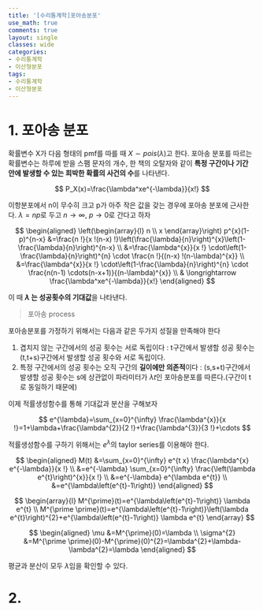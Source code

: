```yaml
---
title: '[수리통계학]포아송분포'
use_math: true
comments: true
layout: single
classes: wide
categories:
- 수리통계학
- 이산형분포
tags:
- 수리통계학
- 이산형분포
---
```


# 1. 포아송 분포 

확률변수 X가 다음 형태의 pmf를 따를 때 $X\sim pois(\lambda)$고 한다. 포아송 분포를 따르는 확률변수는 하루에 받을 스팸 문자의 개수, 한 책의 오탈자와 같이 **특정 구간이나 기간 안에 발생할 수 있는 희박한 확률의 사건의 수**를 나타낸다. 


$$
P_X(x)=\frac{\lambda^xe^{-\lambda}}{x!}
$$

이항분포에서 n이 무수히 크고 p가 아주 작은 값을 갖는 경우에 포아송 분포에 근사한다. $\lambda=np$로 두고 $n\rightarrow \infty,\ p\rightarrow 0$로 간다고 하자



$$
\begin{aligned}
\left(\begin{array}{l}
n \\
x
\end{array}\right) p^{x}(1-p)^{n-x} &=\frac{n !}{x !(n-x) !}\left(\frac{\lambda}{n}\right)^{x}\left(1-\frac{\lambda}{n}\right)^{n-x} \\
&=\frac{\lambda^{x}}{x !} \cdot\left(1-\frac{\lambda}{n}\right)^{n} \cdot \frac{n !}{(n-x) !(n-\lambda)^{x}} \\
&=\frac{\lambda^{x}}{x !} \cdot\left(1-\frac{\lambda}{n}\right)^{n} \cdot \frac{n(n-1) \cdots(n-x+1)}{(n-\lambda)^{x}} \\
& \longrightarrow \frac{\lambda^xe^{-\lambda}}{x!}
\end{aligned}
$$



이 때 **$\lambda$ 는 성공횟수의 기대값**을 나타낸다.



> 포아송 process

포아송분포를 가정하기 위해서는 다음과 같은 두가지 성질을 만족해야 한다

1. 겹치지 않는 구간에서의 성공 횟수는 서로 독립이다 : t구간에서 발생할 성공 횟수는 (t,t+s)구간에서 발생할 성공 횟수와 서로 독립이다.
2. 특정 구간에서의 성공 횟수는 오직 구간의 **길이에만 의존적**이다 : (s,s+t)구간에서 발생할 성공 횟수는 s에 상관없이 파라미터가 $\lambda t$인 포아송분포를 따른다.(구간이 t로 동일하기 때문에)

이제 적률생성함수를 통해 기대값과 분산을 구해보자



$$
e^{\lambda}=\sum_{x=0}^{\infty} \frac{\lambda^{x}}{x !}=1+\lambda+\frac{\lambda^{2}}{2 !}+\frac{\lambda^{3}}{3 !}+\cdots
$$



적률생성함수를 구하기 위해서는 $e^{\lambda}$의 taylor series를 이용해야 한다.



$$
\begin{aligned}
M(t) &=\sum_{x=0}^{\infty} e^{t x} \frac{\lambda^{x} e^{-\lambda}}{x !} \\
&=e^{-\lambda} \sum_{x=0}^{\infty} \frac{\left(\lambda e^{t}\right)^{x}}{x !} \\
&=e^{-\lambda} e^{\lambda e^{t}} \\
&=e^{\lambda\left(e^{t}-1\right)}
\end{aligned}
$$

$$
\begin{array}{l}
M^{\prime}(t)=e^{\lambda\left(e^{t}-1\right)} \lambda e^{t} \\
M^{\prime \prime}(t)=e^{\lambda\left(e^{t}-1\right)}\left(\lambda e^{t}\right)^{2}+e^{\lambda\left(e^{t}-1\right)} \lambda e^{t}
\end{array}
$$


$$
\begin{aligned}
\mu &=M^{\prime}(0)=\lambda \\
\sigma^{2} &=M^{\prime \prime}(0)-M^{\prime}(0)^{2}=\lambda^{2}+\lambda-\lambda^{2}=\lambda
\end{aligned}
$$



평균과 분산이 모두 $\lambda$임을 확인할 수 있다. 

# 2. 
